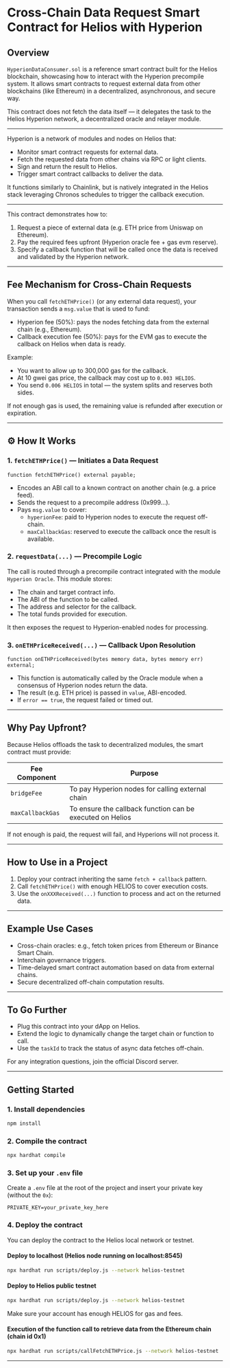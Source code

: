 # Cross-Chain Data Request Smart Contract for Helios with Hyperion

## Overview

`HyperionDataConsumer.sol` is a reference smart contract built for the Helios blockchain, showcasing how to interact with the Hyperion precompile system. It allows smart contracts to request external data from other blockchains (like Ethereum) in a decentralized, asynchronous, and secure way.

This contract does not fetch the data itself — it delegates the task to the Helios Hyperion network, a decentralized oracle and relayer module.

---

Hyperion is a network of modules and nodes on Helios that:
- Monitor smart contract requests for external data.
- Fetch the requested data from other chains via RPC or light clients.
- Sign and return the result to Helios.
- Trigger smart contract callbacks to deliver the data.

It functions similarly to Chainlink, but is natively integrated in the Helios stack leveraging Chronos schedules to trigger the callback execution.

---

This contract demonstrates how to:
1. Request a piece of external data (e.g. ETH price from Uniswap on Ethereum).
2. Pay the required fees upfront (Hyperion oracle fee + gas evm reserve).
3. Specify a callback function that will be called once the data is received and validated by the Hyperion network.

---

## Fee Mechanism for Cross-Chain Requests

When you call `fetchETHPrice()` (or any external data request), your transaction sends a `msg.value` that is used to fund:

- Hyperion fee (50%): pays the nodes fetching data from the external chain (e.g., Ethereum).
- Callback execution fee (50%): pays for the EVM gas to execute the callback on Helios when data is ready.

Example:
- You want to allow up to 300,000 gas for the callback.
- At 10 gwei gas price, the callback may cost up to `0.003 HELIOS`.
- You send `0.006 HELIOS` in total — the system splits and reserves both sides.

If not enough gas is used, the remaining value is refunded after execution or expiration.

---

## ⚙️ How It Works

### 1. `fetchETHPrice()` — Initiates a Data Request

```solidity
function fetchETHPrice() external payable;
```

- Encodes an ABI call to a known contract on another chain (e.g. a price feed).
- Sends the request to a precompile address (0x999...).
- Pays `msg.value` to cover:
  - `hyperionFee`: paid to Hyperion nodes to execute the request off-chain.
  - `maxCallbackGas`: reserved to execute the callback once the result is available.

### 2. `requestData(...)` — Precompile Logic

The call is routed through a precompile contract integrated with the module `Hyperion Oracle`. This module stores:
- The chain and target contract info.
- The ABI of the function to be called.
- The address and selector for the callback.
- The total funds provided for execution.

It then exposes the request to Hyperion-enabled nodes for processing.

### 3. `onETHPriceReceived(...)` — Callback Upon Resolution

```solidity
function onETHPriceReceived(bytes memory data, bytes memory err) external;
```

- This function is automatically called by the Oracle module when a consensus of Hyperion nodes return the data.
- The result (e.g. ETH price) is passed in `value`, ABI-encoded.
- If `error == true`, the request failed or timed out.

---

## Why Pay Upfront?

Because Helios offloads the task to decentralized modules, the smart contract must provide:

| Fee Component   | Purpose                                                      |
|-----------------|--------------------------------------------------------------|
| `bridgeFee`     | To pay Hyperion nodes for calling external chain             |
| `maxCallbackGas`| To ensure the callback function can be executed on Helios    |

If not enough is paid, the request will fail, and Hyperions will not process it.

---

## How to Use in a Project

1. Deploy your contract inheriting the same `fetch + callback` pattern.
2. Call `fetchETHPrice()` with enough HELIOS to cover execution costs.
3. Use the `onXXXReceived(...)` function to process and act on the returned data.

---

## Example Use Cases

- Cross-chain oracles: e.g., fetch token prices from Ethereum or Binance Smart Chain.
- Interchain governance triggers.
- Time-delayed smart contract automation based on data from external chains.
- Secure decentralized off-chain computation results.

---

## To Go Further

- Plug this contract into your dApp on Helios.
- Extend the logic to dynamically change the target chain or function to call.
- Use the `taskId` to track the status of async data fetches off-chain.

For any integration questions, join the official Discord server.


---

## Getting Started

### 1. Install dependencies

```bash
npm install
```

### 2. Compile the contract

```bash
npx hardhat compile
```

### 3. Set up your `.env` file

Create a `.env` file at the root of the project and insert your private key (without the `0x`):

```env
PRIVATE_KEY=your_private_key_here
```

### 4. Deploy the contract

You can deploy the contract to the Helios local network or testnet.

#### Deploy to localhost (Helios node running on localhost:8545)

```bash
npx hardhat run scripts/deploy.js --network helios-testnet
```

#### Deploy to Helios public testnet

```bash
npx hardhat run scripts/deploy.js --network helios-testnet
```

Make sure your account has enough HELIOS for gas and fees.

#### Execution of the function call to retrieve data from the Ethereum chain (chain id 0x1)

```bash
npx hardhat run scripts/callFetchETHPrice.js --network helios-testnet
```

---

